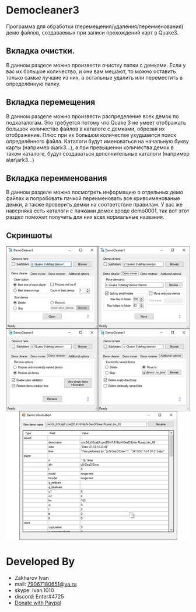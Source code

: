 ﻿# Democleaner3
Программа для обработки (перемещения/удаления/переименования) демо файлов, создаваемых при записи прохождений карт в Quake3.

## Вкладка очистки.
В данном разделе можно произвести очистку папки с демками. Если у вас их большое количество, и они вам мешают, то можно оставить только самые лучшие из них, а остальные удалить или переместить в определённую папку.

## Вкладка перемещения
В данном разделе можно произвести распределение всех демок по подкаталогам. Это требуется потому что Quake 3 не умеет отображать большок количество файлов в каталоге с демками, обрезая их отображение. Плюс при их большом количестве ухудшается поиск определённого файла.
Каталоги будут именоваться на начальную букву карты (например a\ark3...), а при превышении количества демок в таком каталоге, будут создаваться дополнительные каталоги (например a\ar\ark3...)

## Вкладка переименования
В данном разделе можно посмотреть информацию о отдельных демо файлах и попробовать пачкой переименовать все кривоименованые демки, а также проверить демки на соответствие правилам.
У вас же наверняка есть каталоги с пачками демок вроде demo0001, так вот этот раздел поможет получить для них всех нормальные названия.

## Скриншоты
<img src='Screenshots.png' width='600'/>

# Developed By

* Zakharov Ivan
* mail: 79067180651@ya.ru
* skype: Ivan.1010
* discord: Enter#4725
* [Donate with Paypal](https://www.paypal.me/ivanz200)